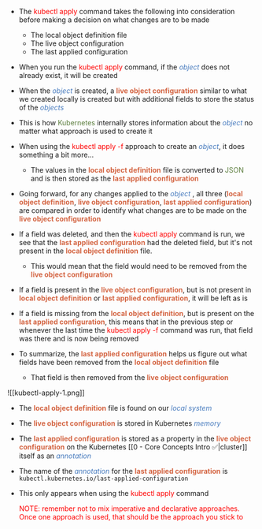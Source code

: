 - The <span style="color:red">kubectl apply</span> command takes the following into consideration before making a decision on what changes are to be made
	- The local object definition file
	- The live object configuration
	- The last applied configuration

- When you run the <span style="color:red">kubectl apply</span> command, if the <i><span style="color:#477bbe">object</span></i> does not already exist, it will be created

- When the <i><span style="color:#477bbe">object</span></i> is created, a <b><span style="color:#d46644">live object configuration</span></b> similar to what we created locally is created but with additional fields to store the status of the <i><span style="color:#477bbe">objects</span></i>

- This is how <span style="color:#5c7e3e">Kubernetes</span> internally stores information about the <i><span style="color:#477bbe">object</span></i> no matter what approach is used to create it

- When using the <span style="color:red">kubectl apply -f</span> approach to create an <i><span style="color:#477bbe">object</span></i>, it does something a bit more…
	- The values in the <b><span style="color:#d46644">local object definition</span></b> file is converted to <span style="color:#5c7e3e">JSON</span> and is then stored as the <b><span style="color:#d46644">last applied configuration</span></b>

- Going forward, for any changes applied to the <i><span style="color:#477bbe">object</span></i> , all three (<b><span style="color:#d46644">local object definition</span></b>, <b><span style="color:#d46644">live object configuration</span></b>, <b><span style="color:#d46644">last applied configuration</span></b>) are compared in order to identify what changes are to be made on the <b><span style="color:#d46644">live object configuration</span></b>

- If a field was deleted, and then the <span style="color:red">kubectl apply</span> command is run, we see that the <b><span style="color:#d46644">last applied configuration</span></b> had the deleted field, but it's not present in the <b><span style="color:#d46644">local object definition</span></b> file. 
	- This would mean that the field would need to be removed from the <b><span style="color:#d46644">live object configuration</span></b>

- If a field is present in the <b><span style="color:#d46644">live object configuration</span></b>, but is not present in <b><span style="color:#d46644">local object definition</span></b> or <b><span style="color:#d46644">last applied configuration</span></b>, it will be left as is

- If a field is missing from the <b><span style="color:#d46644">local object definition</span></b>, but is present on the <b><span style="color:#d46644">last applied configuration</span></b>, this means that in the previous step or whenever the last time the <span style="color:red">kubectl apply -f</span> command was run, that field was there and is now being removed

- To summarize, the <b><span style="color:#d46644">last applied configuration</span></b> helps us figure out what fields have been removed from the <b><span style="color:#d46644">local object definition</span></b> file
	- That field is then removed from the <b><span style="color:#d46644">live object configuration</span></b>

![[kubectl-apply-1.png]]

- The <b><span style="color:#d46644">local object definition</span></b> file is found on our <i><span style="color:#477bbe">local system</span></i>
- The <b><span style="color:#d46644">live object configuration</span></b> is stored in Kubernetes <i><span style="color:#477bbe">memory</span></i>
- The <b><span style="color:#d46644">last applied configuration</span></b> is stored as a property in the <b><span style="color:#d46644">live object configuration</span></b> on the Kubernetes [[0 - Core Concepts Intro ✅|cluster]] itself as an <i><span style="color:#477bbe">annotation</span></i>

- The name of the <i><span style="color:#477bbe">annotation</span></i> for the <b><span style="color:#d46644">last applied configuration</span></b> is `kubectl.kubernetes.io/last-applied-configuration`

- This only appears when using the <span style="color:red">kubectl apply</span> command

	<span style="color:red">NOTE: remember not to mix imperative and declarative approaches. Once one approach is used, that should be the approach you stick to</span>